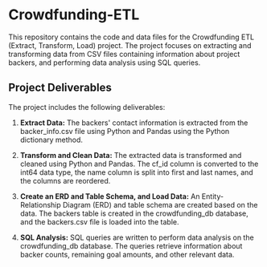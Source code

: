 # Crowdfunding-ETL

This repository contains the code and data files for the Crowdfunding ETL (Extract, Transform, Load) project. The project focuses on extracting and transforming data from CSV files containing information about project backers, and performing data analysis using SQL queries.

## Project Deliverables

The project includes the following deliverables:

1. **Extract Data:** The backers' contact information is extracted from the backer_info.csv file using Python and Pandas using the Python dictionary method.

2. **Transform and Clean Data:** The extracted data is transformed and cleaned using Python and Pandas. The cf_id column is converted to the int64 data type, the name column is split into first and last names, and the columns are reordered.

3. **Create an ERD and Table Schema, and Load Data:** An Entity-Relationship Diagram (ERD) and table schema are created based on the data. The backers table is created in the crowdfunding_db database, and the backers.csv file is loaded into the table.

4. **SQL Analysis:** SQL queries are written to perform data analysis on the crowdfunding_db database. The queries retrieve information about backer counts, remaining goal amounts, and other relevant data.
